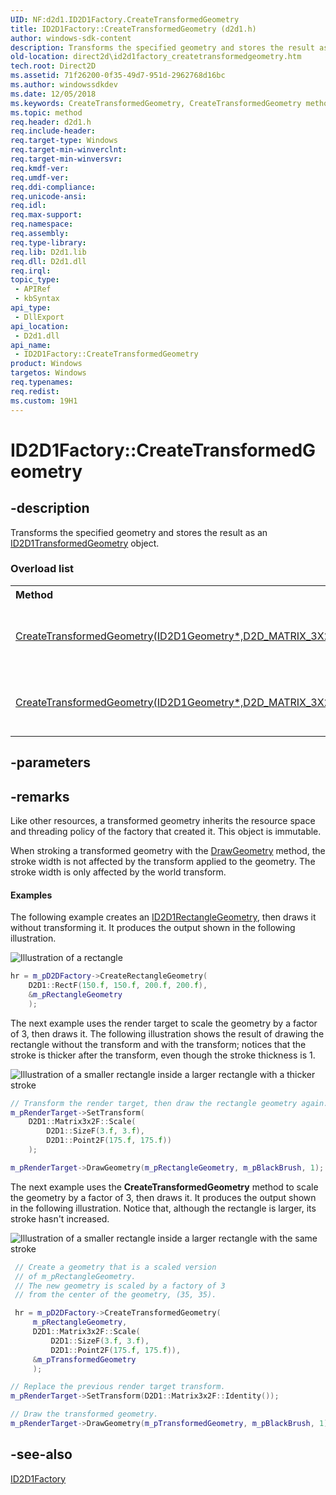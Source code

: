 ```yaml
---
UID: NF:d2d1.ID2D1Factory.CreateTransformedGeometry
title: ID2D1Factory::CreateTransformedGeometry (d2d1.h)
author: windows-sdk-content
description: Transforms the specified geometry and stores the result as an ID2D1TransformedGeometry object.
old-location: direct2d\id2d1factory_createtransformedgeometry.htm
tech.root: Direct2D
ms.assetid: 71f26200-0f35-49d7-951d-2962768d16bc
ms.author: windowssdkdev
ms.date: 12/05/2018
ms.keywords: CreateTransformedGeometry, CreateTransformedGeometry methods [Direct2D], ID2D1Factory.CreateTransformedGeometry, ID2D1Factory::CreateTransformedGeometry, d2d1/CreateTransformedGeometry, direct2d.id2d1factory_createtransformedgeometry
ms.topic: method
req.header: d2d1.h
req.include-header: 
req.target-type: Windows
req.target-min-winverclnt: 
req.target-min-winversvr: 
req.kmdf-ver: 
req.umdf-ver: 
req.ddi-compliance: 
req.unicode-ansi: 
req.idl: 
req.max-support: 
req.namespace: 
req.assembly: 
req.type-library: 
req.lib: D2d1.lib
req.dll: D2d1.dll
req.irql: 
topic_type:
 - APIRef
 - kbSyntax
api_type:
 - DllExport
api_location:
 - D2d1.dll
api_name:
 - ID2D1Factory::CreateTransformedGeometry
product: Windows
targetos: Windows
req.typenames: 
req.redist: 
ms.custom: 19H1
---
```


# ID2D1Factory::CreateTransformedGeometry


## -description


<span>Transforms the specified geometry and stores the result as an <a href="https://docs.microsoft.com/windows/desktop/api/d2d1/nn-d2d1-id2d1transformedgeometry">ID2D1TransformedGeometry</a> object. 
</span><h3>Overload list</h3><table>
<tr>
<th align="left" width="37%">Method</th>
<th align="left" width="63%">Description</th>
</tr>
<tr>
<td align="left" width="37%">
<a href="https://docs.microsoft.com/previous-versions/windows/desktop/legacy/dd371304(v=vs.85)">CreateTransformedGeometry(ID2D1Geometry*,D2D_MATRIX_3X2_F*,ID2D1TransformedGeometry**)</a>
</td>
<td align="left" width="63%">
Transforms the specified geometry and stores the result as an <a href="https://docs.microsoft.com/windows/desktop/api/d2d1/nn-d2d1-id2d1transformedgeometry">ID2D1TransformedGeometry</a> object. 

</td>
</tr>
<tr>
<td align="left" width="37%">
<a href="https://docs.microsoft.com/windows/desktop/api/d2d1/nf-d2d1-id2d1factory-createtransformedgeometry(id2d1geometry_constd2d1_matrix_3x2_f__id2d1transformedgeometry)">CreateTransformedGeometry(ID2D1Geometry*,D2D_MATRIX_3X2_F&,ID2D1TransformedGeometry**)</a>
</td>
<td align="left" width="63%">
Transforms the specified geometry and stores the result as an <a href="https://docs.microsoft.com/windows/desktop/api/d2d1/nn-d2d1-id2d1transformedgeometry">ID2D1TransformedGeometry</a> object. 

</td>
</tr>
</table>

## -parameters


## -remarks



Like other resources, a transformed geometry inherits the resource space and threading policy of the factory that created it. This object is immutable.

When stroking a transformed geometry with the <a href="https://docs.microsoft.com/windows/desktop/api/d2d1/nf-d2d1-id2d1rendertarget-drawgeometry">DrawGeometry</a> method, the stroke width is not affected by the transform applied to the geometry.  The stroke width is only affected by the world transform.


#### Examples

The following example creates an <a href="https://docs.microsoft.com/windows/desktop/api/d2d1/nn-d2d1-id2d1rectanglegeometry">ID2D1RectangleGeometry</a>, then draws it without transforming it. It produces the output shown in the following illustration.

<img alt="Illustration of a rectangle" src="images/transformedgeometry2_step1.png"/>

```cpp
hr = m_pD2DFactory->CreateRectangleGeometry(
    D2D1::RectF(150.f, 150.f, 200.f, 200.f),
    &m_pRectangleGeometry
    );

```


The next example uses the render target to scale the geometry by a factor of 3, then draws it. The following illustration shows the result of drawing the rectangle without the transform and with the transform; notices that the stroke is thicker after the transform, even though the stroke thickness is 1.

<img alt="Illustration of a smaller rectangle inside a larger rectangle with a thicker stroke" src="images/transformedgeometry2_step2.png"/>

```cpp
// Transform the render target, then draw the rectangle geometry again.
m_pRenderTarget->SetTransform(
    D2D1::Matrix3x2F::Scale(
        D2D1::SizeF(3.f, 3.f),
        D2D1::Point2F(175.f, 175.f))
    );

m_pRenderTarget->DrawGeometry(m_pRectangleGeometry, m_pBlackBrush, 1);

```


The next example uses the <b>CreateTransformedGeometry</b> method to scale the geometry by a factor of 3, then draws it. It produces the output shown in the following illustration. Notice that, although the rectangle is larger, its stroke hasn't increased.

<img alt="Illustration of a smaller rectangle inside a larger rectangle with the same stroke" src="images/transformedgeometry2_step3.png"/>

```cpp
 // Create a geometry that is a scaled version
 // of m_pRectangleGeometry.
 // The new geometry is scaled by a factory of 3
 // from the center of the geometry, (35, 35).

 hr = m_pD2DFactory->CreateTransformedGeometry(
     m_pRectangleGeometry,
     D2D1::Matrix3x2F::Scale(
         D2D1::SizeF(3.f, 3.f),
         D2D1::Point2F(175.f, 175.f)),
     &m_pTransformedGeometry
     );

```

```cpp
// Replace the previous render target transform.
m_pRenderTarget->SetTransform(D2D1::Matrix3x2F::Identity());

// Draw the transformed geometry.
m_pRenderTarget->DrawGeometry(m_pTransformedGeometry, m_pBlackBrush, 1);

```





## -see-also




<a href="https://docs.microsoft.com/windows/desktop/api/d2d1/nn-d2d1-id2d1factory">ID2D1Factory</a>
 

 

